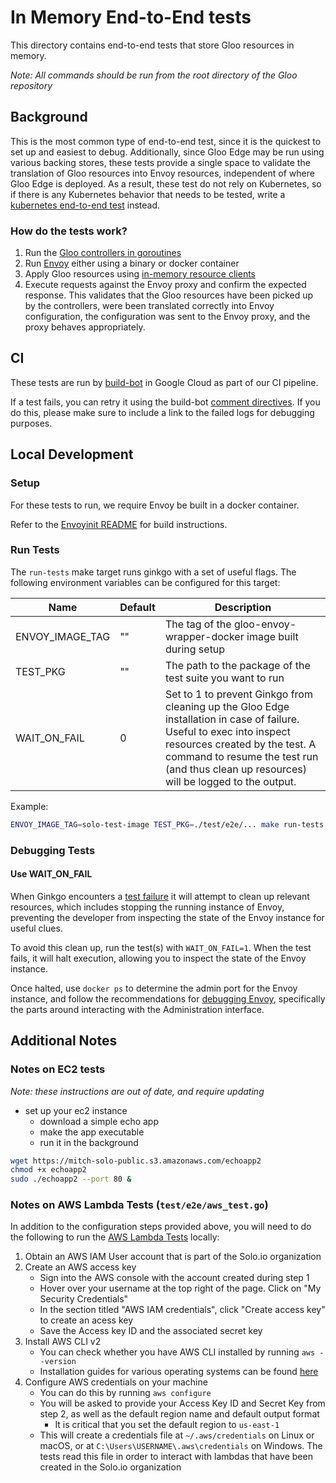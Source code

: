 # In Memory End-to-End tests
This directory contains end-to-end tests that store Gloo resources in memory.

*Note: All commands should be run from the root directory of the Gloo repository*

## Background
This is the most common type of end-to-end test, since it is the quickest to set up and easiest to debug. Additionally, since Gloo Edge may be run using various backing stores, these tests provide a single space to validate the translation of Gloo resources into Envoy resources, independent of where Gloo Edge is deployed. As a result, these test do not rely on Kubernetes, so if there is any Kubernetes behavior that needs to be tested, write a [kubernetes end-to-end test](../kube2e) instead.

### How do the tests work?
1. Run the [Gloo controllers in goroutines](https://github.com/solo-io/gloo/blob/1f457f4ef5f32aedabc58ef164aeea92acbf481e/test/services/gateway.go#L109)
1. Run [Envoy](https://github.com/solo-io/gloo/blob/1f457f4ef5f32aedabc58ef164aeea92acbf481e/test/services/envoy.go#L237) either using a binary or docker container
1. Apply Gloo resources using [in-memory resource clients](https://github.com/solo-io/gloo/blob/1f457f4ef5f32aedabc58ef164aeea92acbf481e/test/services/gateway.go#L175)
1. Execute requests against the Envoy proxy and confirm the expected response. This validates that the Gloo resources have been picked up by the controllers, were been translated correctly into Envoy configuration, the configuration was sent to the Envoy proxy, and the proxy behaves appropriately.

## CI
These tests are run by [build-bot](https://github.com/solo-io/build-bot) in Google Cloud as part of our CI pipeline.

If a test fails, you can retry it using the build-bot [comment directives](https://github.com/solo-io/build-bot#issue-comment-directives). If you do this, please make sure to include a link to the failed logs for debugging purposes.

## Local Development

### Setup
For these tests to run, we require Envoy be built in a docker container.

Refer to the [Envoyinit README](https://github.com/solo-io/gloo/blob/master/projects/envoyinit) for build instructions.


### Run Tests
The `run-tests` make target runs ginkgo with a set of useful flags. The following environment variables can be configured for this target:

| Name            | Default | Description |
| ---             |   ---   |    ---      |
| ENVOY_IMAGE_TAG | ""      | The tag of the gloo-envoy-wrapper-docker image built during setup |
| TEST_PKG        | ""      | The path to the package of the test suite you want to run  |
| WAIT_ON_FAIL    | 0       | Set to 1 to prevent Ginkgo from cleaning up the Gloo Edge installation in case of failure. Useful to exec into inspect resources created by the test. A command to resume the test run (and thus clean up resources) will be logged to the output.

Example:
```bash
ENVOY_IMAGE_TAG=solo-test-image TEST_PKG=./test/e2e/... make run-tests
```


### Debugging Tests

#### Use WAIT_ON_FAIL
When Ginkgo encounters a [test failure](https://onsi.github.io/ginkgo/#mental-model-how-ginkgo-handles-failure) it will attempt to clean up relevant resources, which includes stopping the running instance of Envoy, preventing the developer from inspecting the state of the Envoy instance for useful clues.

To avoid this clean up, run the test(s) with `WAIT_ON_FAIL=1`. When the test fails, it will halt execution, allowing you to inspect the state of the Envoy instance.

Once halted, use `docker ps` to determine the admin port for the Envoy instance, and follow the recommendations for [debugging Envoy](https://github.com/solo-io/gloo/tree/master/projects/envoyinit#debug), specifically the parts around interacting with the Administration interface.

## Additional Notes

### Notes on EC2 tests
*Note: these instructions are out of date, and require updating*

- set up your ec2 instance
  - download a simple echo app
  - make the app executable
  - run it in the background

```bash
wget https://mitch-solo-public.s3.amazonaws.com/echoapp2
chmod +x echoapp2
sudo ./echoapp2 --port 80 &
```

### Notes on AWS Lambda Tests (`test/e2e/aws_test.go`)

In addition to the configuration steps provided above, you will need to do the following to run the [AWS Lambda Tests](https://github.com/solo-io/gloo/blob/master/test/e2e/aws_test.go) locally:
  1. Obtain an AWS IAM User account that is part of the Solo.io organization
  2. Create an AWS access key
       - Sign into the AWS console with the account created during step 1
       - Hover over your username at the top right of the page. Click on "My Security Credentials"
       - In the section titled "AWS IAM credentials", click "Create access key" to create an acess key
       - Save the Access key ID and the associated secret key
  3. Install AWS CLI v2
       - You can check whether you have AWS CLI installed by running `aws --version`
       - Installation guides for various operating systems can be found [here](https://docs.aws.amazon.com/cli/latest/userguide/install-cliv2.html)
  4. Configure AWS credentials on your machine
       - You can do this by running `aws configure`
       - You will be asked to provide your Access Key ID and Secret Key from step 2, as well as the default region name and default output format
         - It is critical that you set the default region to `us-east-1`
       - This will create a credentials file at `~/.aws/credentials` on Linux or macOS, or at `C:\Users\USERNAME\.aws\credentials` on Windows. The tests read this file in order to interact with lambdas that have been created in the Solo.io organization
    
